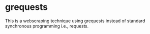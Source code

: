 # grequests
This is a webscraping technique using grequests instead of standard synchronous programming i.e., requests.
